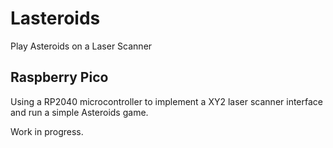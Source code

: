 # Lasteroids
Play Asteroids on a Laser Scanner

## Raspberry Pico
Using a RP2040 microcontroller to implement a XY2 laser scanner interface and run a simple Asteroids game.

Work in progress.

